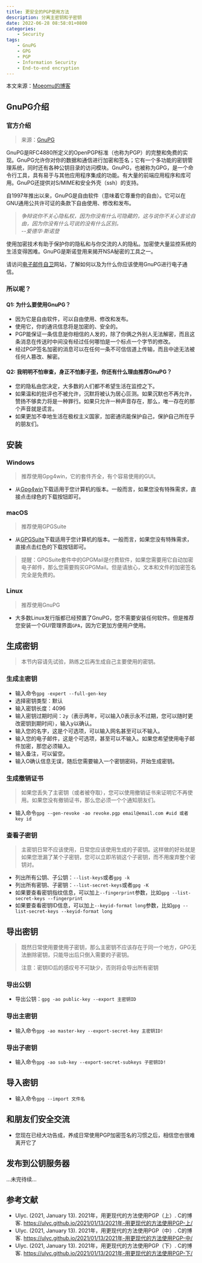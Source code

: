 ```yaml
---
title: 更安全的PGP使用方法
description: 分离主密钥和子密钥
date: 2022-06-28 08:58:01+0800
categories:
    - Security
tags:
    - GnuPG
    - GPG
    - PGP
    - Information Security
    - End-to-end encryption
---
```


本文来源：[Moeomu的博客](/zh-cn/posts/更安全的PGP使用方法/)

## GnuPG介绍

### 官方介绍

> 来源：[GnuPG](https://www.gnupg.org/)

GnuPG是RFC4880所定义的OpenPGP标准（也称为PGP）的完整和免费的实现。GnuPG允许你对你的数据和通信进行加密和签名；它有一个多功能的密钥管理系统，同时还有各种公钥目录的访问模块。GnuPG，也被称为GPG，是一个命令行工具，具有易于与其他应用程序集成的功能。有大量的前端应用程序和库可用。GnuPG还提供对S/MIME和安全外壳（ssh）的支持。

自1997年推出以来，GnuPG是自由软件（意味着它尊重你的自由）。它可以在GNU通用公共许可证的条款下自由使用、修改和发布。

> *争辩说你不关心隐私权，因为你没有什么可隐藏的，这与说你不关心言论自由，因为你没有什么可说的没有什么区别。*  
> *--爱德华·斯诺登*

使用加密技术有助于保护你的隐私和与你交流的人的隐私。加密使大量监控系统的生活变得困难。GnuPG是斯诺登用来揭开NSA秘密的工具之一。

请访问[电子邮件自卫](https://emailselfdefense.fsf.org/en/)网站，了解如何以及为什么你应该使用GnuPG进行电子通信。

### 所以呢？

#### Q1: 为什么要使用GnuPG？

- 因为它是自由软件，可以自由使用、修改和发布。
- 使用它，你的通讯信息将是加密的、安全的。
- PGP能保证一条信息是你相信的人发的，除了你俩之外别人无法解密，而且这条消息在传送时中间没有经过任何哪怕是一个标点一个字节的修改。
- 经过PGP签名加密的消息可以在任何一条不可信信道上传输，而且中途无法被任何人篡改、解密。

#### Q2: 我明明不怕审查，身正不怕影子歪，你还有什么理由推荐GnuPG？

- 您的隐私由您决定，大多数的人们都不希望生活在监控之下。
- 如果温和的批评也不被允许，沉默将被认为居心叵测。如果沉默也不再允许，赞扬不够卖力将是一种罪行。如果只允许一种声音存在，那么，唯一存在的那个声音就是谎言。
- 如果更加不幸地生活在极权主义国家，加密通讯能保护自己，保护自己所在乎的朋友们。

## 安装

### Windows

> 推荐使用Gpg4win，它的套件齐全，有个容易使用的GUI。

- 从[Gpg4win](https://gpg4win.org/download.html)下载适用于您计算机的版本。一般而言，如果您没有特殊需求，直接点击绿色的下载按钮即可。

### macOS

> 推荐使用GPGSuite

- 从[GPGSuite](https://gpgtools.org)下载适用于您计算机的版本。一般而言，如果您没有特殊需求，直接点击红色的下载按钮即可。

> 提醒：GPGSuite套件中的GPGMail是付费软件，如果您需要用它自动加密电子邮件，那么您需要购买GPGMail。但是请放心，文本和文件的加密签名完全是免费的。

### Linux

> 推荐使用GnuPG

- 大多数Linux发行版都已经预置了GnuPG，您不需要安装任何软件。但是推荐您安装一个GUI管理界面`GPA`，因为它更加方便用户使用。

## 生成密钥

> 本节内容请先试验，熟练之后再生成自己主要使用的密钥。

### 生成主密钥

- 输入命令`gpg -expert --full-gen-key`
- 选择密钥类型：默认
- 输入密钥长度：4096
- 输入密钥过期时间：`2y`（表示两年，可以输入0表示永不过期，您可以随时更改密钥到期时间），输入y以确认。
- 输入您的名字，这是个可选项，可以输入网名甚至可以不输入。
- 输入您的电子邮件，这是个可选项，甚至可以不输入。如果您希望使用电子邮件加密，那您必须输入。
- 输入备注，可以留空。
- 输入O确认信息无误，随后您需要输入一个密钥密码，开始生成密钥。

### 生成撤销证书

> 如果您丢失了主密钥（或者被夺取），您可以使用撤销证书来证明它不再使用。如果您没有撤销证书，那么您必须一个个通知朋友们。

- 输入命令`gpg --gen-revoke -ao revoke.pgp email@email.com #uid 或者key id`

### 查看子密钥

> 主密钥日常不应该使用，日常您应该使用生成的子密钥。这样做的好处就是如果您泄漏了某个子密钥，您可以立即吊销这个子密钥，而不用废弃整个密钥对。

- 列出所有公钥、子公钥：`--list-keys`或者`gpg -k`
- 列出所有密钥、子密钥：`--list-secret-keys`或者`gpg -K`
- 如果要查看密钥指纹信息，可以加上`--fingerprint`参数，比如`gpg --list-secret-keys --fingerprint`
- 如果要查看密钥ID信息，可以加上`--keyid-format long`参数，比如`gpg --list-secret-keys --keyid-format long`

## 导出密钥

> 既然日常使用要使用子密钥，那么主密钥不应该存在于同一个地方，GPG无法删除密钥，只能导出后只倒入需要的子密钥。
>
> 注意：密钥ID后的感叹号不可缺少，否则将会导出所有密钥

### 导出公钥

- 导出公钥：`gpg -ao public-key --export 主密钥ID`

### 导出主密钥

- 输入命令`gpg -ao master-key --export-secret-key 主密钥ID!`

### 导出子密钥

- 输入命令`gpg -ao sub-key --export-secret-subkeys 子密钥ID!`

## 导入密钥

- 输入命令`gpg --import 文件名`

## 和朋友们安全交流

- 您现在已经大功告成，养成日常使用PGP加密签名的习惯之后，相信您也很难离开它了

## 发布到公钥服务器

...未完待续...

## 参考文献

- Ulyc. (2021, January 13). 2021年，用更现代的方法使用PGP（上）. C的博客. <https://ulyc.github.io/2021/01/13/2021年-用更现代的方法使用PGP-上/>
- Ulyc. (2021, January 13). 2021年，用更现代的方法使用PGP（中）. C的博客. <https://ulyc.github.io/2021/01/13/2021年-用更现代的方法使用PGP-中/>
- Ulyc. (2021, January 13). 2021年，用更现代的方法使用PGP（下）. C的博客. <https://ulyc.github.io/2021/01/13/2021年-用更现代的方法使用PGP-下/>
